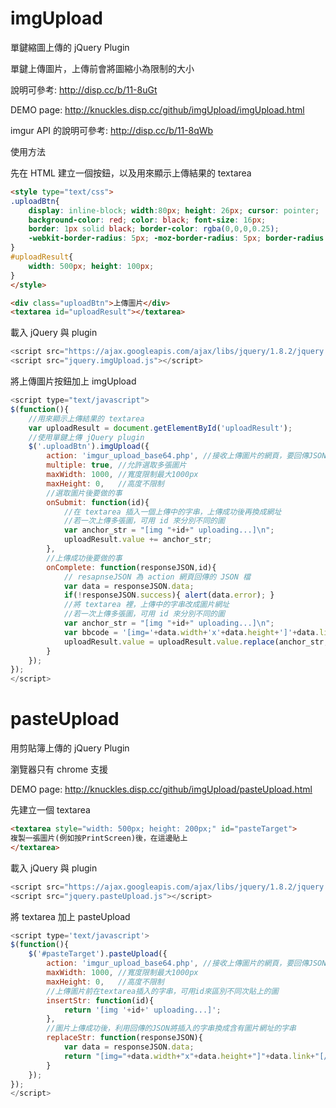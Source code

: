 # imgUpload
單鍵縮圖上傳的 jQuery Plugin

單鍵上傳圖片，上傳前會將圖縮小為限制的大小

說明可參考: http://disp.cc/b/11-8uGt

DEMO page: http://knuckles.disp.cc/github/imgUpload/imgUpload.html

imgur API 的說明可參考: http://disp.cc/b/11-8qWb

使用方法

先在 HTML 建立一個按鈕，以及用來顯示上傳結果的 textarea
```html
<style type="text/css">
.uploadBtn{
	display: inline-block; width:80px; height: 26px; cursor: pointer;
	background-color: red; color: black; font-size: 16px;
	border: 1px solid black; border-color: rgba(0,0,0,0.25);
	-webkit-border-radius: 5px; -moz-border-radius: 5px; border-radius: 5px;
}
#uploadResult{
	width: 500px; height: 100px;
}
</style>

<div class="uploadBtn">上傳圖片</div>
<textarea id="uploadResult"></textarea>
```


載入 jQuery 與 plugin
```js
<script src="https://ajax.googleapis.com/ajax/libs/jquery/1.8.2/jquery.min.js"></script>
<script src="jquery.imgUpload.js"></script>
```
將上傳圖片按鈕加上 imgUpload
```js
<script type="text/javascript">
$(function(){
	//用來顯示上傳結果的 textarea
	var uploadResult = document.getElementById('uploadResult');
	//使用單鍵上傳 jQuery plugin
	$('.uploadBtn').imgUpload({
		action: 'imgur_upload_base64.php', //接收上傳圖片的網頁，要回傳JSON檔
		multiple: true, //允許選取多張圖片
		maxWidth: 1000, //寬度限制最大1000px
		maxHeight: 0,   //高度不限制
		//選取圖片後要做的事
		onSubmit: function(id){ 
			//在 textarea 插入一個上傳中的字串，上傳成功後再換成網址
			//若一次上傳多張圖，可用 id 來分別不同的圖
			var anchor_str = "[img "+id+" uploading...]\n";
			uploadResult.value += anchor_str;
		},
		//上傳成功後要做的事
		onComplete: function(responseJSON,id){ 
			// resapnseJSON 為 action 網頁回傳的 JSON 檔
			var data = responseJSON.data;
			if(!responseJSON.success){ alert(data.error); }
			//將 textarea 裡，上傳中的字串改成圖片網址
			//若一次上傳多張圖，可用 id 來分別不同的圖
			var anchor_str = "[img "+id+" uploading...]\n";
			var bbcode = '[img='+data.width+'x'+data.height+']'+data.link+"[/img]\n";
			uploadResult.value = uploadResult.value.replace(anchor_str,bbcode);
		}
	});	
});
</script>
```

# pasteUpload
用剪貼簿上傳的 jQuery Plugin

瀏覽器只有 chrome 支援

DEMO page: http://knuckles.disp.cc/github/imgUpload/pasteUpload.html

先建立一個 textarea
```html
<textarea style="width: 500px; height: 200px;" id="pasteTarget">
複製一張圖片(例如按PrintScreen)後，在這邊貼上
</textarea>
```

載入 jQuery 與 plugin
```js
<script src="https://ajax.googleapis.com/ajax/libs/jquery/1.8.2/jquery.min.js"></script>
<script src="jquery.pasteUpload.js"></script>
```

將 textarea 加上 pasteUpload
```js
<script type='text/javascript'>
$(function(){
	$('#pasteTarget').pasteUpload({
		action: 'imgur_upload_base64.php', //接收上傳圖片的網頁，要回傳JSON檔
		maxWidth: 1000, //寬度限制最大1000px
		maxHeight: 0,   //高度不限制
		//上傳圖片前在textarea插入的字串，可用id來區別不同次貼上的圖
		insertStr: function(id){ 
			return '[img '+id+' uploading...]';
		},
		//圖片上傳成功後，利用回傳的JSON將插入的字串換成含有圖片網址的字串
		replaceStr: function(responseJSON){
			var data = responseJSON.data;
			return "[img="+data.width+"x"+data.height+"]"+data.link+"[/img]\n";
		}
	});
});
</script>
```
